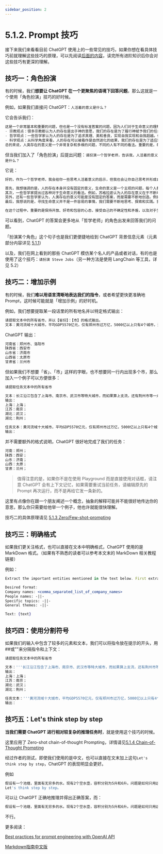 ```yaml
---
sidebar_position: 2
---
```


# 5.1.2. Prompt 技巧

接下来我们来看看目前 ChatGPT 使用上的一些常见的技巧，如果你想在看具体技巧前就理解这些技巧的原理，可以先阅读[后面的内容](./-chain-of-thought-prompting.md)，读完所有进阶知识后你会对这些技巧有更深的理解。

## 技巧一：角色扮演

有的时候，我们**想要让 ChatGPT 在一个更聚焦的语境下回答问题**，那么这就是一个使用「角色扮演」技巧的好时候。

例如，如果我们直接问 ChatGPT：`人活着的意义是什么？`

它会告诉我们：

```jsx
这是一个非常基本和重要的问题，但也是一个没有标准答案的问题，因为人们对于生命意义的理解会随着文化、宗教、哲学等因素的不同而有所不同。以下是一些可能的观点：
- 宗教观点：很多宗教都认为人的存在是出于神的意愿，我们的存在是为了履行神赋予我们的任务、遵守神的教义和追求精神上的满足。例如，基督教认为人的存在是为了爱上帝和爱邻舍；伊斯兰教认为人的存在是为了崇拜真主和完成真主赋予的任务；佛教认为人的存在是为了消除痛苦和追求解脱。
- 哲学观点：一些哲学家认为人的存在是为了追求真理、美和善良，实现自我实现和自我超越。例如，亚里士多德认为人的意义在于追求幸福和实现自己的潜能；尼采认为人的意义在于自我超越和创造。
- 科学观点：从科学角度来看，人的存在可以被看作是自然进化的结果，我们的存在是为了适应环境和生存。同时，人类也有责任维护和保护我们所居住的星球和生态环境。
总的来说，人类存在的意义是一个非常复杂和多维的问题，不同的人有不同的看法。重要的是，每个人都应该寻找自己的生命意义并努力去实现它。
```

但当我们加入了「角色扮演」后提出问题：`请扮演一个哲学老师，告诉我，人活着的意义是什么？`

它说：

```jsx
好的，作为一个哲学老师，我会给你一些思考人活着意义的启示，但我也会让你自己思考并形成自己的看法。

首先，我想强调的是，人的存在本身并没有固定的意义，生命的意义是一个主观的问题，每个人都需要在自己的经验和思考中找到答案。因此，人类存在的意义不是一个确定的答案，而是我们在生活中不断探索和建构的一个过程。
其次，一些哲学家提出过各种对于生命意义的看法。例如，苏格拉底认为人的存在意义在于不断地追寻真理和智慧，康德则认为人的存在意义在于理性和自由的追求。尼采则认为人的存在意义在于超越自己，达到更高的境界。
另外，还有一些哲学家认为，人类存在的意义可能是没有固定的答案，而是需要不断地创造。例如，马克思主义认为人的存在意义是为了创造更好的社会和人类命运的解放。
最后，我想说的是，寻找生命意义并不是一件容易的事情，我们需要不断地思考、探索和实践。我们可以从我们的价值观、兴趣爱好、人际关系、个人成就等方面寻找意义，也可以从信仰、哲学、文化、社会等多个层面进行思考。

在这个过程中，重要的是保持开放、好奇和包容的心态，接受自己的不确定性和矛盾，以及对于生命中的不同体验进行反思和思考。最终，我们可以通过探索和实践，逐渐找到自己生命的意义，并尽力去实现它。
```

可以看到，ChatGPT 的答案会更多地从「哲学老师」的角色出发来回答我们的问题。

「扮演某个角色」这个句子也是我们更便捷地给到 ChatGPT 背景信息元素（元素部分内容详见 [5.1.1](./-basic-prompt-introduction.md)）

以及，我们在网上看到的那些 ChatGPT 模仿某个名人的产品或者对话，有的也是使用了这个技巧：`请扮演 Steve Jobs`（另一种方法是使用 LangChain 等工具，详见 5.2）

## 技巧二：增加示例

有的时候，我们**难以用语言清晰地表达我们的指令**，或者希望更快更准确地 Prompt，这时候可能就是「增加示例」的好时机。

例如，我们想要提取某一段话里的所有地名并以特定格式输出：

```jsx
请提取文本中的所有省市，并以【省份】：【市】的格式输出。
文本：黄河流域十大城市，平均GDP5570亿元，仅有郑州市过万亿，5000亿以上只有4个城市，洛阳市刚刚超过5000亿的水平，共有新一线城市2座，郑州市和西安市，二线城市3座，济南市、太原市、兰州市，其余5座城市均为三四线城市。 而长江流域拥有内河航运优势，长江黄金水道的加持，使长江沿岸诞生了数个超大城市。
```

ChatGPT 输出：

```jsx
河南省：郑州市、洛阳市
陕西省：西安市
山东省：济南市
山西省：太原市
甘肃省：兰州市
```

但如果我们不想要「省」、「市」这样的字眼，也不想要同一行内出现多个市，那么加入一个例子可以方便很多：

```jsx
请提取任务文本中的所有省市

文本：长江沿江包含了上海市、南京市、武汉市等特大城市，而如果算上支流，还有荆州市等一众二线城市。
输出：
上海：上海；
江苏：南京；
湖北：武汉；
湖北：荆州；

任务文本：黄河流域十大城市，平均GDP5570亿元，仅有郑州市过万亿，5000亿以上只有4个城市，洛阳市刚刚超过5000亿的水平，共有新一线城市2座，郑州市和西安市，二线城市3座，济南市、太原市、兰州市，其余5座城市均为三四线城市。 而长江流域拥有内河航运优势，长江黄金水道的加持，使长江沿岸诞生了数个超大城市。
输出：
```

并不需要额外的格式说明，ChatGPT 很好地完成了我们的任务：

```jsx
河南：郑州；
陕西：西安；
山东：济南；
山西：太原；
甘肃：兰州；
```

> 值得注意的是，如果你不是在使用 Playground 而是直接使用对话框，请注意 ChatGPT 会有上下文记忆，如果需要重试当前任务，请编辑原先的 Prompt 再次运行，而不是再给它发一条新的。

这里有点像你在跟一个朋友阐述一个概念，抽象的解释可能并不能很好地传达你的意思，那么你只需要给他举一个例子，他也许就能很快理解。

技巧二的具体原理请见 [5.1.3 Zero/Few-shot-prompting](./-zero-few-shot-prompting)

## 技巧三：明确格式

如果我们更关注格式，也可以直接在文本中明确格式，ChatGPT 使用的是 MarkDown 格式。（如果有不熟悉的读者可以参考本文末的 MarkDown 相关教程链接）

例如：

```jsx
Extract the important entities mentioned in the text below. First extract all company names, then extract all people names, then extract specific topics which fit the content and finally extract general overarching themes

Desired format:
Company names: <comma_separated_list_of_company_names>
People names: -||-
Specific topics: -||-
General themes: -||-

Text: {text}
```

## 技巧四：使用分割符号

如果我们的输入中包含了较多的元素和文本，我们可以将指令放在提示的开头，用##或""来分隔指令和上下文：

```jsx
请提取任务文本中的所有省市

文本：'''长江沿江包含了上海市、南京市、武汉市等特大城市，而如果算上支流，还有荆州市等一众二线城市。'''
输出：
上海：上海；
江苏：南京；
湖北：武汉；
湖北：荆州；

任务文本：'''黄河流域十大城市，平均GDP5570亿元，仅有郑州市过万亿，5000亿以上只有4个城市，洛阳市刚刚超过5000亿的水平，共有新一线城市2座，郑州市和西安市，二线城市3座，济南市、太原市、兰州市，其余5座城市均为三四线城市。 而长江流域拥有内河航运优势，长江黄金水道的加持，使长江沿岸诞生了数个超大城市。'''
输出：
```

## 技巧五：Let's think step by step

**当我们需要 ChatGPT 进行相对较复杂的推理任务时**，就是使用这个技巧的时候。

这里应用了 Zero-shot chain-of-thought Prompting，详情请见[5.1.4 Chain-of-Thought Prompting](./-chain-of-thought-prompting)

经过作者的测试，即使我们使用的是中文，也可以直接在文末加上这句`Let's think step by step`，ChatGPT 的表现明显会更好。

例如

```jsx
假设有一个池塘，里面有无穷多的水。现有2个空水壶，容积分别为5升和6升。问题是如何只用这2个水壶从池塘里取得3升的水。
Let's think step by step。
```

可以让 ChatGPT 正确地推理并得出正确答案，而：

```jsx
假设有一个池塘，里面有无穷多的水。现有2个空水壶，容积分别为5升和6升。问题是如何只用这2个水壶从池塘里取得3升的水。
```

不行。


更多阅读：

[Best practices for prompt engineering with OpenAI API](https://help.openai.com/en/articles/6654000-best-practices-for-prompt-engineering-with-openai-api)

[Markdown指南中文版](https://www.markdown.xyz/basic-syntax/)